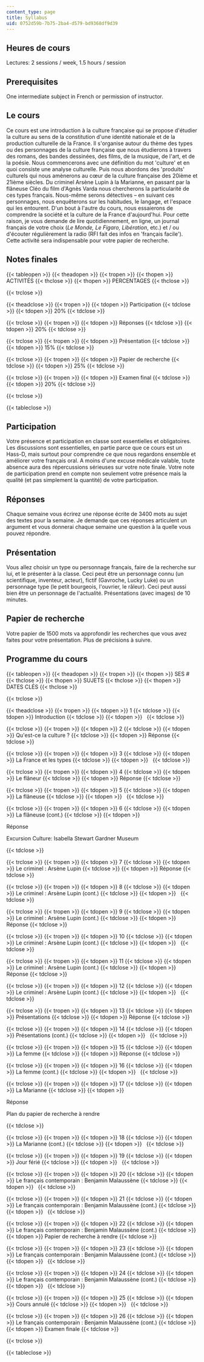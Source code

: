 ```yaml
---
content_type: page
title: Syllabus
uid: 0752d59b-7b75-2ba4-d579-bd9368df9d39
---
```


Heures de cours
---------------

Lectures: 2 sessions / week, 1.5 hours / session

Prerequisites
-------------

One intermediate subject in French or permission of instructor.

Le cours
--------

Ce cours est une introduction à la culture française qui se propose d'étudier la culture au sens de la constitution d'une identité nationale et de la production culturelle de la France. Il s'organise autour du thème des types ou des personnages de la culture française que nous étudierons à travers des romans, des bandes dessinées, des films, de la musique, de l'art, et de la poésie. Nous commencerons avec une définition du mot 'culture' et en quoi consiste une analyse culturelle. Puis nous abordons des 'produits' culturels qui nous amènerons au cœur de la culture française des 20ième et 21ième siècles. Du criminel Arsène Lupin à la Marianne, en passant par la flâneuse Cléo du film d'Agnès Varda nous chercherons la particularité de ces types français. Nous-même serons détectives – en suivant ces personnages, nous enquêterons sur les habitudes, le langage, et l'espace qui les entourent. D'un bout à l'autre du cours, nous essaierons de comprendre la société et la culture de la France d'aujourd'hui. Pour cette raison, je vous demande de lire quotidiennement, en ligne, un journal français de votre choix (_Le Monde, Le Figaro, Libération_, etc.) et / ou d'écouter régulièrement la radio (RFI fait des infos en 'français facile'). Cette activité sera indispensable pour votre papier de recherche.

Notes finales
-------------

{{< tableopen >}}
{{< theadopen >}}
{{< tropen >}}
{{< thopen >}}
ACTIVITÉS
{{< thclose >}}
{{< thopen >}}
PERCENTAGES
{{< thclose >}}

{{< trclose >}}

{{< theadclose >}}
{{< tropen >}}
{{< tdopen >}}
Participation
{{< tdclose >}}
{{< tdopen >}}
20%
{{< tdclose >}}

{{< trclose >}}
{{< tropen >}}
{{< tdopen >}}
Réponses
{{< tdclose >}}
{{< tdopen >}}
20%
{{< tdclose >}}

{{< trclose >}}
{{< tropen >}}
{{< tdopen >}}
Présentation
{{< tdclose >}}
{{< tdopen >}}
15%
{{< tdclose >}}

{{< trclose >}}
{{< tropen >}}
{{< tdopen >}}
Papier de recherche
{{< tdclose >}}
{{< tdopen >}}
25%
{{< tdclose >}}

{{< trclose >}}
{{< tropen >}}
{{< tdopen >}}
Examen final
{{< tdclose >}}
{{< tdopen >}}
20%
{{< tdclose >}}

{{< trclose >}}

{{< tableclose >}}

Participation
-------------

Votre présence et participation en classe sont essentielles et obligatoires. Les discussions sont essentielles, en partie parce que ce cours est un Hass-D, mais surtout pour comprendre ce que nous regardons ensemble et améliorer votre français oral. A moins d'une excuse médicale valable, toute absence aura des répercussions sérieuses sur votre note finale. Votre note de participation prend en compte non seulement votre présence mais la qualité (et pas simplement la quantité) de votre participation.

Réponses
--------

Chaque semaine vous écrirez une réponse écrite de 3400 mots au sujet des textes pour la semaine. Je demande que ces réponses articulent un argument et vous donnerai chaque semaine une question à la quelle vous pouvez répondre.

Présentation
------------

Vous allez choisir un type ou personnage français, faire de la recherche sur lui, et le présenter à la classe. Ceci peut être un personnage connu (un scientifique, inventeur, acteur), fictif (Gavroche, Lucky Luke) ou un personnage type (le petit bourgeois, l'ouvrier, le râleur). Ceci peut aussi bien être un personnage de l'actualité. Présentations (avec images) de 10 minutes.

Papier de recherche
-------------------

Votre papier de 1500 mots va approfondir les recherches que vous avez faites pour votre présentation. Plus de précisions à suivre.

Programme du cours
------------------

{{< tableopen >}}
{{< theadopen >}}
{{< tropen >}}
{{< thopen >}}
SES #
{{< thclose >}}
{{< thopen >}}
SUJETS
{{< thclose >}}
{{< thopen >}}
DATES CLÉS
{{< thclose >}}

{{< trclose >}}

{{< theadclose >}}
{{< tropen >}}
{{< tdopen >}}
1
{{< tdclose >}}
{{< tdopen >}}
Introduction
{{< tdclose >}}
{{< tdopen >}}
 
{{< tdclose >}}

{{< trclose >}}
{{< tropen >}}
{{< tdopen >}}
2
{{< tdclose >}}
{{< tdopen >}}
Qu'est-ce la culture ?
{{< tdclose >}}
{{< tdopen >}}
Réponse
{{< tdclose >}}

{{< trclose >}}
{{< tropen >}}
{{< tdopen >}}
3
{{< tdclose >}}
{{< tdopen >}}
La France et les types
{{< tdclose >}}
{{< tdopen >}}
 
{{< tdclose >}}

{{< trclose >}}
{{< tropen >}}
{{< tdopen >}}
4
{{< tdclose >}}
{{< tdopen >}}
Le flâneur
{{< tdclose >}}
{{< tdopen >}}
Réponse
{{< tdclose >}}

{{< trclose >}}
{{< tropen >}}
{{< tdopen >}}
5
{{< tdclose >}}
{{< tdopen >}}
La flâneuse
{{< tdclose >}}
{{< tdopen >}}
 
{{< tdclose >}}

{{< trclose >}}
{{< tropen >}}
{{< tdopen >}}
6
{{< tdclose >}}
{{< tdopen >}}
La flâneuse (cont.)
{{< tdclose >}}
{{< tdopen >}}


Réponse

Excursion Culture: Isabella Stewart Gardner Museum


{{< tdclose >}}

{{< trclose >}}
{{< tropen >}}
{{< tdopen >}}
7
{{< tdclose >}}
{{< tdopen >}}
Le criminel : Arsène Lupin
{{< tdclose >}}
{{< tdopen >}}
Réponse
{{< tdclose >}}

{{< trclose >}}
{{< tropen >}}
{{< tdopen >}}
8
{{< tdclose >}}
{{< tdopen >}}
Le criminel : Arsène Lupin (cont.)
{{< tdclose >}}
{{< tdopen >}}
 
{{< tdclose >}}

{{< trclose >}}
{{< tropen >}}
{{< tdopen >}}
9
{{< tdclose >}}
{{< tdopen >}}
Le criminel : Arsène Lupin (cont.)
{{< tdclose >}}
{{< tdopen >}}
Réponse
{{< tdclose >}}

{{< trclose >}}
{{< tropen >}}
{{< tdopen >}}
10
{{< tdclose >}}
{{< tdopen >}}
Le criminel : Arsène Lupin (cont.)
{{< tdclose >}}
{{< tdopen >}}
 
{{< tdclose >}}

{{< trclose >}}
{{< tropen >}}
{{< tdopen >}}
11
{{< tdclose >}}
{{< tdopen >}}
Le criminel : Arsène Lupin (cont.)
{{< tdclose >}}
{{< tdopen >}}
Réponse
{{< tdclose >}}

{{< trclose >}}
{{< tropen >}}
{{< tdopen >}}
12
{{< tdclose >}}
{{< tdopen >}}
Le criminel : Arsène Lupin (cont.)
{{< tdclose >}}
{{< tdopen >}}
 
{{< tdclose >}}

{{< trclose >}}
{{< tropen >}}
{{< tdopen >}}
13
{{< tdclose >}}
{{< tdopen >}}
Présentations
{{< tdclose >}}
{{< tdopen >}}
Réponse
{{< tdclose >}}

{{< trclose >}}
{{< tropen >}}
{{< tdopen >}}
14
{{< tdclose >}}
{{< tdopen >}}
Présentations (cont.)
{{< tdclose >}}
{{< tdopen >}}
 
{{< tdclose >}}

{{< trclose >}}
{{< tropen >}}
{{< tdopen >}}
15
{{< tdclose >}}
{{< tdopen >}}
La femme
{{< tdclose >}}
{{< tdopen >}}
Réponse
{{< tdclose >}}

{{< trclose >}}
{{< tropen >}}
{{< tdopen >}}
16
{{< tdclose >}}
{{< tdopen >}}
La femme (cont.)
{{< tdclose >}}
{{< tdopen >}}
 
{{< tdclose >}}

{{< trclose >}}
{{< tropen >}}
{{< tdopen >}}
17
{{< tdclose >}}
{{< tdopen >}}
La Marianne
{{< tdclose >}}
{{< tdopen >}}


Réponse

Plan du papier de recherche à rendre


{{< tdclose >}}

{{< trclose >}}
{{< tropen >}}
{{< tdopen >}}
18
{{< tdclose >}}
{{< tdopen >}}
La Marianne (cont.)
{{< tdclose >}}
{{< tdopen >}}
 
{{< tdclose >}}

{{< trclose >}}
{{< tropen >}}
{{< tdopen >}}
19
{{< tdclose >}}
{{< tdopen >}}
Jour férié
{{< tdclose >}}
{{< tdopen >}}
 
{{< tdclose >}}

{{< trclose >}}
{{< tropen >}}
{{< tdopen >}}
20
{{< tdclose >}}
{{< tdopen >}}
Le français contemporain : Benjamin Malaussène
{{< tdclose >}}
{{< tdopen >}}
 
{{< tdclose >}}

{{< trclose >}}
{{< tropen >}}
{{< tdopen >}}
21
{{< tdclose >}}
{{< tdopen >}}
Le français contemporain : Benjamin Malaussène (cont.)
{{< tdclose >}}
{{< tdopen >}}
 
{{< tdclose >}}

{{< trclose >}}
{{< tropen >}}
{{< tdopen >}}
22
{{< tdclose >}}
{{< tdopen >}}
Le français contemporain : Benjamin Malaussène (cont.)
{{< tdclose >}}
{{< tdopen >}}
Papier de recherche à rendre
{{< tdclose >}}

{{< trclose >}}
{{< tropen >}}
{{< tdopen >}}
23
{{< tdclose >}}
{{< tdopen >}}
Le français contemporain : Benjamin Malaussène (cont.)
{{< tdclose >}}
{{< tdopen >}}
 
{{< tdclose >}}

{{< trclose >}}
{{< tropen >}}
{{< tdopen >}}
24
{{< tdclose >}}
{{< tdopen >}}
Le français contemporain : Benjamin Malaussène (cont.)
{{< tdclose >}}
{{< tdopen >}}
 
{{< tdclose >}}

{{< trclose >}}
{{< tropen >}}
{{< tdopen >}}
25
{{< tdclose >}}
{{< tdopen >}}
Cours annulé
{{< tdclose >}}
{{< tdopen >}}
 
{{< tdclose >}}

{{< trclose >}}
{{< tropen >}}
{{< tdopen >}}
26
{{< tdclose >}}
{{< tdopen >}}
Le français contemporain : Benjamin Malaussène (cont.)
{{< tdclose >}}
{{< tdopen >}}
Examen finale
{{< tdclose >}}

{{< trclose >}}

{{< tableclose >}}